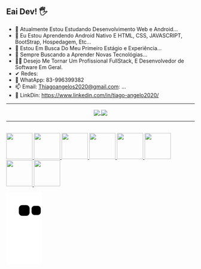 ## Eai Dev! 🖐

- 🔭 Atualmente Estou Estudando Desenvolvimento Web e Android...
- 🌱 Eu Estou Aprendendo Android Nativo E HTML, CSS, JAVASCRIPT, BootStrap, Hospedagem, Etc...
- 👯 Estou Em Busca Do Meu Primeiro Estágio e Experiência...
- 💬 Sempre Buscando a Aprender Novas Tecnológias...
- 👨‍🎓 Desejo Me Tornar Um Profissional FullStack, E Desenvolvedor de Software Em Geral.
- ✔ Redes:
- 📱 WhatApp: 83-996399382
- 📫 Email: Thiagoangelos2020@gmail.com: ...
- 🤵 LinkDin: https://www.linkedin.com/in/tiago-angelo2020/

<hr>

<div align="center">
  <a href="https://github.com/ThiagoDevJunior">
  <img align='center' height="180em" src="https://github-readme-stats.vercel.app/api?username=ThiagoDevJunior&show_icons=true&theme=dark&include_all_commits=true&count_private=true"/>
  <img align="center" height="180em" src="https://github-readme-stats.vercel.app/api/top-langs/?username=ThiagoDevJunior&layout=compact&langs_count=7&theme=dark"/>
</div>

<hr>
 
<div style="display: inline_block"><br>
  <img width='70px' height='70px' src="https://cdn.jsdelivr.net/gh/devicons/devicon/icons/html5/html5-original.svg"/>
  <img width='70px' height='70px' src="https://cdn.jsdelivr.net/gh/devicons/devicon/icons/css3/css3-original.svg"/>
  <img width='70px' height='70px' src="https://cdn.jsdelivr.net/gh/devicons/devicon/icons/javascript/javascript-original.svg"/>
  <img width='70px' height='70px' src="https://cdn.jsdelivr.net/gh/devicons/devicon/icons/bootstrap/bootstrap-original-wordmark.svg"/>
  <img width='70px' height='70px' src="https://cdn.jsdelivr.net/gh/devicons/devicon/icons/git/git-original-wordmark.svg"/>
  <img width='70px' height='70px' src="https://cdn.jsdelivr.net/gh/devicons/devicon/icons/github/github-original-wordmark.svg"/>
  <img width='70px' height='70px' src="https://cdn.jsdelivr.net/gh/devicons/devicon/icons/java/java-original-wordmark.svg"/>
  <img width='70px' height='70px' src="https://cdn.jsdelivr.net/gh/devicons/devicon/icons/python/python-original-wordmark.svg"/>
</div>
  
![Snake animation](https://github.com/rafaballerini/rafaballerini/blob/output/github-contribution-grid-snake.svg)
